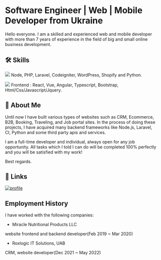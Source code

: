 
# Software Engineer | Web | Mobile Developer from Ukraine

Hello everyone.
I am a skilled and experienced web and mobile developer with more than 7 years of experience in the field of big and small online business development.


## 🛠 Skills
[![](https://img.shields.io/badge/Backend-%20languages-red)]()
Node, PHP, Laravel, Codeigniter, WordPress, Shopify and Python.

[![](https://img.shields.io/badge/Frontend-%20languages-blue)]() 
Frontend : React, Vue, Angular, Typescript, Bootstrap,
Html/Css/Javascript/Jquery.


## 🚀 About Me

Until now I have built various types of websites such as CRM, Ecommerce, B2B, Booking, Traveling, and Job portal sites. In the process of doing these projects, I have acquired many backend frameworks like Node.js, Laravel, CI, Python and some third party apis and services.

I am a full-time developer and individual, always open for any job opportunity.
All tasks which I told I can do will be completed 100% perfectly and you will be satisfied with my work!

Best regards.



## 🔗 Links
[![profile](https://img.shields.io/badge/profile-freelancer-blue)](https://www.freelancer.com/u/markmarkkutsenko/)


## Employment History

I have worked with the following companies:

- Miracle Nutritional Products LLC

website frontend and backend developer(Feb 2019 ~ Mar 2020)

- Roxlogic IT Solutions, UAB

CRM, website developer(Dec 2021 ~ May 2022)
